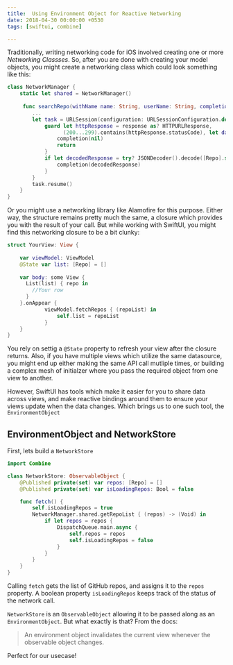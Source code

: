 ```yaml
---
title:  Using Environment Object for Reactive Networking
date: 2018-04-30 00:00:00 +0530
tags: [swiftui, combine]

---
```


Traditionally, writing networking code for iOS involved creating one or more _Networking Classses_. So, after you are done with creating your model objects, you might create a networking class which could look something like this:

```swift
class NetworkManager {
    static let shared = NetworkManager()
    
     func searchRepo(withName name: String, userName: String, completion: @escaping ([Repo]?)->(Void)) {
        ...
        let task = URLSession(configuration: URLSessionConfiguration.default).dataTask(with: requiredURL) { 								(data, response, error) in
            guard let httpResponse = response as? HTTPURLResponse,
                  (200...299).contains(httpResponse.statusCode), let data = data else {
                completion(nil)
                return
            }
            if let decodedResponse = try? JSONDecoder().decode([Repo].self, from: data) {
                completion(decodedResponse)
            }
        }
        task.resume()
    }
}
```

Or you might use a networking library like Alamofire for this purpose. Either way, the structure remains pretty much the same, a closure which provides you with the result of your call. But while working with SwiftUI, you might find this networking closure to be a bit clunky:

```swift
struct YourView: View {
    
    var viewModel: ViewModel
    @State var list: [Repo] = []
    
    var body: some View {
      List(list) { repo in
        //Your row
      }
    }.onAppear {
            viewModel.fetchRepos { (repoList) in
                self.list = repoList
            }
    }
}
```

You rely on settig a `@State` property to refresh your view after the closure returns. Also, if you have multiple views which utilize the same datasource, you might end up either making the same API call mutliple times, or building a complex mesh of initialzer where you pass the required object from one view to another. 

However, SwiftUI has tools which make it easier for you to share data across views, and make reactive bindings around them to ensure your views update when the data changes. Which brings us to one such tool, the `EnvironmentObject`



## EnvironmentObject and NetworkStore

First, lets build a `NetworkStore`



```swift
import Combine

class NetworkStore: ObservableObject {
    @Published private(set) var repos: [Repo] = []
    @Published private(set) var isLoadingRepos: Bool = false

    func fetch() {
        self.isLoadingRepos = true
        NetworkManager.shared.getRepoList { (repos) -> (Void) in
            if let repos = repos {
                DispatchQueue.main.async {
                    self.repos = repos
                    self.isLoadingRepos = false
                }
            }
        }
    }
}
```



Calling `fetch` gets the list of GitHub repos, and assigns it to the `repos` property. A boolean property `isLoadingRepos` keeps track of the status of the network call.



`NetworkStore` is an `ObservableObject` allowing it to be passed along as an `EnvironmentObject`. But what exactly is that? From the docs:

> An environment object invalidates the current view whenever the observable object changes. 



Perfect for our usecase!

